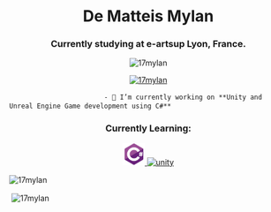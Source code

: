 <h1 align="center">De Matteis Mylan</h1>
<h3 align="center">Currently studying at e-artsup Lyon, France.</h3>

<p align="center"> <img src="https://komarev.com/ghpvc/?username=17mylan&label=Profile%20views&color=0e75b6&style=flat" alt="17mylan" /> </p>

<p align="center"> <a href="https://github.com/ryo-ma/github-profile-trophy"><img src="https://github-profile-trophy.vercel.app/?username=17mylan" alt="17mylan" /></a> </p>

                            - 🔭 I’m currently working on **Unity and Unreal Engine Game development using C#**


<h3 align="center">Currently Learning:</h3>
<p align="center"> <a href="https://www.w3schools.com/cs/" target="_blank" rel="noreferrer"> <img src="https://raw.githubusercontent.com/devicons/devicon/master/icons/csharp/csharp-original.svg" alt="csharp" width="40" height="40"/> </a> <a href="https://git-scm.com/" target="_blank" rel="noreferrer"> <a href="https://unity.com/" target="_blank" rel="noreferrer"> <img src="https://www.vectorlogo.zone/logos/unity3d/unity3d-icon.svg" alt="unity" width="40" height="40"/> </a> </p>

<p><img align="center" src="https://github-readme-stats.vercel.app/api/top-langs?username=17mylan&show_icons=true&locale=en&layout=compact" alt="17mylan" /></p>

<p>&nbsp;<img align="center" src="https://github-readme-stats.vercel.app/api?username=17mylan&show_icons=true&locale=en" alt="17mylan" /></p>
